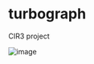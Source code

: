 # turbograph
CIR3 project

![image](https://user-images.githubusercontent.com/47260329/139204036-f92c8a8a-878c-4a03-aaf1-d0cd320112c9.png)
